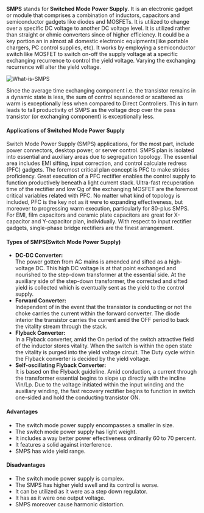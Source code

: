 **SMPS**  stands for  **Switched Mode Power Supply**. It is an electronic gadget or module that comprises a combination of inductors, capacitors and semiconductor gadgets like diodes and MOSFETs. It is utilized to change over a specific DC voltage to another DC voltage level. It is utilized rather than straight or ohmic converters since of higher efficiency. It could be a key portion an in almost all domestic electronic equipments(like portable chargers, PC control supplies, etc). It works by employing a semiconductor switch like MOSFET to switch on-off the supply voltage at a specific exchanging recurrence to control the yield voltage. Varying the exchanging recurrence will alter the yield voltage.

![What-is-SMPS](https://media.geeksforgeeks.org/wp-content/uploads/20200508201318/SMPS.png)

Since the average time exchanging component i.e. the transistor remains in a dynamic state is less, the sum of control squandered or scattered as warm is exceptionally less when compared to Direct Controllers. This in turn leads to tall productivity of SMPS as the voltage drop over the pass transistor (or exchanging component) is exceptionally less.

#### Applications of Switched Mode Power Supply

Switch Mode Power Supply (SMPS) applications, for the most part, include power connectors, desktop power, or server control. SMPS plan is isolated into essential and auxiliary areas due to segregation topology. The essential area includes EMI sifting, input correction, and control calculate redress (PFC) gadgets. The foremost critical plan concept is PFC to make strides proficiency. Great execution of a PFC rectifier enables the control supply to function productively beneath a light current stack. Ultra-fast recuperation time of the rectifier and low Qg of the exchanging MOSFET are the foremost critical variables related with PFC. No matter what kind of topology is included, PFC is the key not as it were to expanding effectiveness, but moreover to progressing warm execution, particularly for 80-plus SMPS. For EMI, film capacitors and ceramic plate capacitors are great for X-capacitor and Y-capacitor plan, individually. With respect to input rectifier gadgets, single-phase bridge rectifiers are the finest arrangement.

#### Types of SMPS(Switch Mode Power Supply)

-   **DC-DC Converter:**  
    The power gotten from AC mains is amended and sifted as a high-voltage DC. This high DC voltage is at that point exchanged and nourished to the step-down transformer at the essential side. At the auxiliary side of the step-down transformer, the corrected and sifted yield is collected which is eventually sent as the yield to the control supply.
-   **Forward Converter:**  
    Independent of in the event that the transistor is conducting or not the choke carries the current within the forward converter. The diode interior the transistor carries the current amid the OFF period to back the vitality stream through the stack.
-   **Flyback Converter:**  
    In a Flyback converter, amid the On period of the switch attractive field of the inductor stores vitality. When the switch is within the open state the vitality is purged into the yield voltage circuit. The Duty cycle within the Flyback converter is decided by the yield voltage.
-   **Self-oscillating Flyback Converter:**  
    It is based on the Flyback guideline. Amid conduction, a current through the transformer essential begins to slope up directly with the incline Vin/Lp. Due to the voltage initiated within the input winding and the auxiliary winding, the fast recovery rectifier begins to function in switch one-sided and hold the conducting transistor ON.

#### Advantages

-   The switch mode power supply encompasses a smaller in size.
-   The switch mode power supply has light weight.
-   It includes a way better power effectiveness ordinarily 60 to 70 percent.
-   It features a solid against interference.
-   SMPS has wide yield range.

#### Disadvantages

-   The switch mode power supply is complex.
-   The SMPS has higher yield swell and its control is worse.
-   It can be utilized as it were as a step down regulator.
-   It has as it were one output voltage.
-   SMPS moreover cause harmonic distortion.
